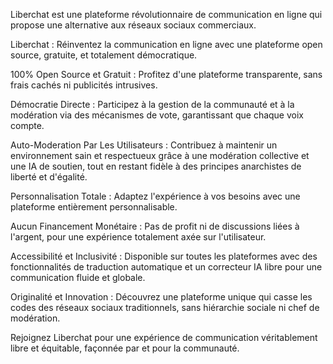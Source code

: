 Liberchat est une plateforme révolutionnaire de communication en ligne qui propose une alternative aux réseaux sociaux commerciaux.

Liberchat : Réinventez la communication en ligne avec une plateforme open source, gratuite, et totalement démocratique.

100% Open Source et Gratuit : Profitez d'une plateforme transparente, sans frais cachés ni publicités intrusives.

Démocratie Directe : Participez à la gestion de la communauté et à la modération via des mécanismes de vote, garantissant que chaque voix compte.

Auto-Moderation Par Les Utilisateurs : Contribuez à maintenir un environnement sain et respectueux grâce à une modération collective et une IA de soutien, tout en restant fidèle à des principes anarchistes de liberté et d'égalité.

Personnalisation Totale : Adaptez l'expérience à vos besoins avec une plateforme entièrement personnalisable.

Aucun Financement Monétaire : Pas de profit ni de discussions liées à l'argent, pour une expérience totalement axée sur l'utilisateur.

Accessibilité et Inclusivité : Disponible sur toutes les plateformes avec des fonctionnalités de traduction automatique et un correcteur IA libre pour une communication fluide et globale.

Originalité et Innovation : Découvrez une plateforme unique qui casse les codes des réseaux sociaux traditionnels, sans hiérarchie sociale ni chef de modération.

Rejoignez Liberchat pour une expérience de communication véritablement libre et équitable, façonnée par et pour la communauté.
